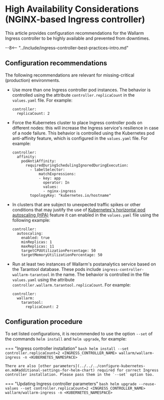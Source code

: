 # High Availability Considerations (NGINX-based Ingress controller)

This article provides configuration recommendations for the Wallarm Ingress controller to be highly available and prevented from downtimes.

--8<-- "../include/ingress-controller-best-practices-intro.md"

## Configuration recommendations

The following recommendations are relevant for missing-critical (production) environments.

* Use more than one Ingress controller pod instances. The behavior is controlled using the attribute `controller.replicaCount` in the `values.yaml` file. For example:
    ```
    controller:
      replicaCount: 2
    ```
* Force the Kubernetes cluster to place Ingress controller pods on different nodes: this will increase the Ingress service's resilience in case of a node failure. This behavior is controlled using the Kubernetes pod anti-affinity feature, which is configured in the `values.yaml` file. For example:
    ```
    controller:
      affinity:
        podAntiAffinity:
          requiredDuringSchedulingIgnoredDuringExecution:
            - labelSelector:
                matchExpressions:
                - key: app
                  operator: In
                  values:
                  - nginx-ingress
            topologyKey: "kubernetes.io/hostname"
    ```
* In clusters that are subject to unexpected traffic spikes or other conditions that may justify the use of [Kubernetes's horizontal pod autoscaling (HPA)](https://kubernetes.io/docs/tasks/run-application/horizontal-pod-autoscale/) feature it can enabled in the `values.yaml` file using the following example:
    ```
    controller:
      autoscaling:
        enabled: true
        minReplicas: 1
        maxReplicas: 11
        targetCPUUtilizationPercentage: 50
        targetMemoryUtilizationPercentage: 50
    ```
* Run at least two instances of Wallarm's postanalytics service based on the Tarantool database. These pods include `ingress-controller-wallarm-tarantool` in the name. The behavior is controlled in the file `values.yaml` using the attribute `controller.wallarm.tarantool.replicaCount`. For example: 
    ```
    controller:
      wallarm:
        tarantool:
          replicaCount: 2
    ```

## Configuration procedure

To set listed configurations, it is recommended to use the option `--set` of the commands `helm install` and `helm upgrade`, for example:

=== "Ingress controller installation"
    ```bash
    helm install --set controller.replicaCount=2 <INGRESS_CONTROLLER_NAME> wallarm/wallarm-ingress -n <KUBERNETES_NAMESPACE>
    ```

    There are also [other parameters](../../../configure-kubernetes-en.md#additional-settings-for-helm-chart) required for correct Ingress controller installation. Please pass them in the `--set` option too.
=== "Updating Ingress controller parameters"
    ```bash
    helm upgrade --reuse-values --set controller.replicaCount=2 <INGRESS_CONTROLLER_NAME> wallarm/wallarm-ingress -n <KUBERNETES_NAMESPACE>
    ```